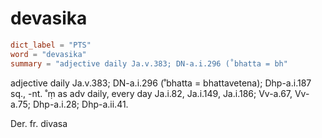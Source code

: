 # devasika

``` toml
dict_label = "PTS"
word = "devasika"
summary = "adjective daily Ja.v.383; DN-a.i.296 (˚bhatta = bh"
```

adjective daily Ja.v.383; DN\-a.i.296 (˚bhatta = bhattavetena); Dhp\-a.i.187 sq., \-nt. ˚ṃ as adv daily, every day Ja.i.82, Ja.i.149, Ja.i.186; Vv\-a.67, Vv\-a.75; Dhp\-a.i.28; Dhp\-a.ii.41.

Der. fr. divasa

